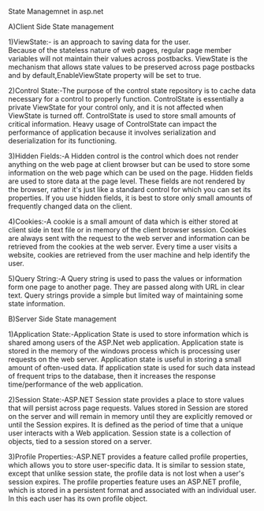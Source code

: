 State Managemnet in asp.net

A)Client Side State management 

1)ViewState:- is an approach to saving data for the user.    
Because of the stateless nature of web pages, regular page 
member variables will not maintain their values across postbacks. 
ViewState is the mechanism that allows state values to be preserved 
across page postbacks and by default,EnableViewState property will 
be set to true.

2)Control State:-The purpose of the control state repository is to 
cache data necessary for a control to properly function. ControlState 
is essentially a private ViewState for your control only, and it is not 
affected when ViewState is turned off. ControlState is used to store small 
amounts of critical information. Heavy usage of ControlState can impact 
the performance of application because it involves serialization and 
deserialization for its functioning.

3)Hidden Fields:-A Hidden control is the control which does not render 
anything on the web page at client browser but can be used to store some 
information on the web page which can be used on the page. Hidden fields 
are used to store data at the page level. These fields are not rendered by
the browser, rather it's just like a standard control for which you can set 
its properties. If you use hidden fields, it is best to store only small 
amounts of frequently changed data on the client.

4)Cookies:-A cookie is a small amount of data which is either stored at client 
side in text file or in memory of the client browser session. Cookies are always 
sent with the request to the web server and information can be retrieved from the 
cookies at the web server. Every time a user visits a website, cookies are retrieved 
from the user machine and help identify the user.

5)Query String:-A Query string is used to pass the values or information form one 
page to another page. They are passed along with URL in clear text. Query strings 
provide a simple but limited way of maintaining some state information.

B)Server Side State management

1)Application State:-Application State is used to store information which is shared 
among users of the ASP.Net web application. Application state is stored in the memory 
of the windows process which is processing user requests on the web server. Application 
state is useful in storing a small amount of often-used data. If application state is 
used for such data instead of frequent trips to the database, then it increases the 
response time/performance of the web application.

2)Session State:-ASP.NET Session state provides a place to store values that will persist 
across page requests. Values stored in Session are stored on the server and will remain in
memory until they are explicitly removed or until the Session expires. It is defined as the 
period of time that a unique user interacts with a Web application. Session state is a 
collection of objects, tied to a session stored on a server.

3)Profile Properties:-ASP.NET provides a feature called profile properties, which allows you 
to store user-specific data. It is similar to session state, except that unlike session state,
the profile data is not lost when a user's session expires. The profile properties feature uses 
an ASP.NET profile, which is stored in a persistent format and associated with an individual user. 
In this each user has its own profile object.


